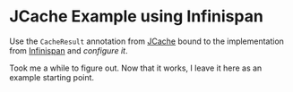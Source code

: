 # JCache Example using Infinispan

Use the `CacheResult` annotation from [JCache](https://jcp.org/en/jsr/detail?id=107) bound to the implementation from [Infinispan](http://infinispan.org) and _configure it_.

Took me a while to figure out. Now that it works, I leave it here as an example starting point.
